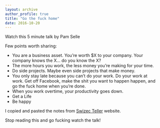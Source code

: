 ```yaml
---
layout: archive
author_profile: true
title: "Go the fuck home"
date: 2016-10-20
---
```

<p>Watch this 5 minute talk by Pam Selle</p>
<p>Few points worth sharing:</p>
<ul>
  <li>You are a business asset. You’re worth $X to your company. Your company knows the X… do you know the X?</li>
  <li>The more hours you work, the less money you’re making for your time.</li>
  <li>Do side projects. Maybe even side projects that make money.</li>
  <li>You only stay late because you can’t do your work. Do your work at work. Get off Facebook, make the shit you want to happen happen, and go the fuck home when you’re done.</li>
  <li>When you work overtime, your productivity goes down.</li>
  <li>Get a Life</li>
  <li>Be happy</li>
</ul>
<p>I copied and pasted the notes from <a href="https://swizec.com/blog/go-fuck-home/swizec/7139">Swizec Teller</a> website.</p>

<p>Stop reading this and go fucking watch the talk!</p>